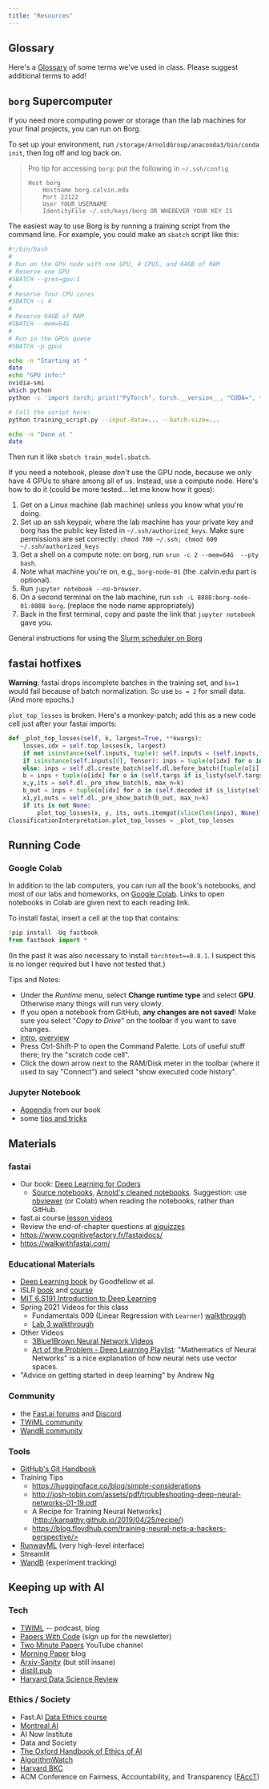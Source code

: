 ```yaml
---
title: "Resources"
---
```


## Glossary

Here's a [Glossary](../glossary/) of some terms we've used in class. Please suggest additional terms to add!

## `borg` Supercomputer

If you need more computing power or storage than the lab machines for your final projects, you can run on Borg.

To set up your environment, run `/storage/ArnoldGroup/anaconda3/bin/conda init`, then log off and log back on.

> Pro tip for accessing `borg`: put the following in `~/.ssh/config`
>
> ```
> Host borg
>     Hostname borg.calvin.edu
>     Port 22122
>     User YOUR_USERNAME
>     IdentityFile ~/.ssh/keys/borg OR WHEREVER YOUR KEY IS
> ```

The easiest way to use Borg is by running a training script from the command line. For example, you could make an `sbatch` script like this:

```bash
#!/bin/bash
#
# Run on the GPU node with one GPU, 4 CPUS, and 64GB of RAM
# Reserve one GPU
#SBATCH --gres=gpu:1
#
# Reserve four CPU cores
#SBATCH -c 4
#
# Reserve 64GB of RAM
#SBATCH --mem=64G
#
# Run in the GPUs queue
#SBATCH -p gpus

echo -n "Starting at "
date
echo "GPU info:"
nvidia-smi
which python
python -c 'import torch; print("PyTorch", torch.__version__, "CUDA=", torch.cuda.is_available())'

# Call the script here:
python training_script.py --input-data=... --batch-size=...

echo -n "Done at "
date
```

Then run it like `sbatch train_model.sbatch`.

If you need a notebook, please *don't* use the GPU node, because we only have 4 GPUs to share among all of us. Instead, use a compute node. Here's how to do it (could be more tested... let me know how it goes):

1. Get on a Linux machine (lab machine) unless you know what you're doing.
2. Set up an ssh keypair, where the lab machine has your private key and borg has the public key listed in `~/.ssh/authorized_keys`. Make sure permissions are set correctly: `chmod 700 ~/.ssh; chmod 600 ~/.ssh/authorized_keys`
3. Get a shell on a compute note: on borg, run `srun -c 2 --mem=64G  --pty bash`.
4. Note what machine you're on, e.g., `borg-node-01` (the .calvin.edu part is optional).
5. Run `jupyter notebook --no-browser`.
5. On a second terminal on the lab machine, run `ssh -L 8888:borg-node-01:8888 borg`. (replace the node name appropriately)
6. Back in the first terminal, copy and paste the link that `jupyter notebook` gave you.

General instructions for using the [Slurm scheduler on Borg](https://borg.calvin.edu/resources-slurm.html)

## fastai hotfixes

**Warning**: fastai drops incomplete batches in the training set, and `bs=1` would fail because of batch normalization. So use `bs = 2` for small data. (And more epochs.)

`plot_top_losses` is broken. Here's a monkey-patch; add this as a new code cell just after your fastai imports:

```python
def _plot_top_losses(self, k, largest=True, **kwargs):
    losses,idx = self.top_losses(k, largest)
    if not isinstance(self.inputs, tuple): self.inputs = (self.inputs,)
    if isinstance(self.inputs[0], Tensor): inps = tuple(o[idx] for o in self.inputs)
    else: inps = self.dl.create_batch(self.dl.before_batch([tuple(o[i] for o in self.inputs) for i in idx]))
    b = inps + tuple(o[idx] for o in (self.targs if is_listy(self.targs) else (self.targs,)))
    x,y,its = self.dl._pre_show_batch(b, max_n=k)
    b_out = inps + tuple(o[idx] for o in (self.decoded if is_listy(self.decoded) else (self.decoded,)))
    x1,y1,outs = self.dl._pre_show_batch(b_out, max_n=k)
    if its is not None:
        plot_top_losses(x, y, its, outs.itemgot(slice(len(inps), None)), self.preds[idx], losses,  **kwargs)
ClassificationInterpretation.plot_top_losses = _plot_top_losses
```


## Running Code

### Google Colab

In addition to the lab computers, you can run all the book's notebooks, and most of our labs and homeworks, on [Google Colab](https://colab.research.google.com/).
Links to open notebooks in Colab are given next to each reading link.

To install fastai, insert a cell at the top that contains:

```python
!pip install -Uq fastbook
from fastbook import *
```

(In the past it was also necessary to install `torchtext==0.8.1`. I suspect this is no longer required but I have not tested that.)

Tips and Notes:

- Under the *Runtime* menu, select **Change runtime type** and select **GPU**. Otherwise many things will run very slowly.
- If you open a notebook from GitHub, **any changes are not saved**! Make sure you select "*Copy to Drive*" on the toolbar if you want to save changes.
- [intro](https://colab.research.google.com/notebooks/intro.ipynb), [overview](https://colab.research.google.com/notebooks/basic_features_overview.ipynb)
- Press Ctrl-Shift-P to open the Command Palette. Lots of useful stuff there; try the "scratch code cell".
- Click the down arrow next to the RAM/Disk meter in the toolbar (where it used to say "Connect") and select "show executed code history".

### Jupyter Notebook

-   [Appendix](https://nbviewer.jupyter.org/github/fastai/fastbook/blob/master/app_jupyter.ipynb) from our book
-   some [tips and tricks](https://github.com/NirantK/best-of-jupyter)

## Materials

### fastai

-   Our book: [Deep Learning for Coders](https://www.amazon.com/Deep-Learning-Coders-fastai-PyTorch/dp/1492045527/)
    -   [Source notebooks](https://github.com/fastai/fastbook), [Arnold's cleaned notebooks](https://github.com/kcarnold/fastbook/tree/master/clean). Suggestion: use [nbviewer](https://nbviewer.jupyter.org/) (or Colab) when reading the notebooks, rather than GitHub.
- fast.ai course [lesson videos](https://course.fast.ai/videos/)
- Review the end-of-chapter questions at [aiquizzes](https://aiquizzes.com/)
- <https://www.cognitivefactory.fr/fastaidocs/>
- <https://walkwithfastai.com/>

### Educational Materials

- [Deep Learning book](https://www.deeplearningbook.org/) by Goodfellow et al.
- ISLR [book](https://www.statlearning.com/) and [course](https://www.statlearning.com/online-course)
- [MIT 6.S191 Introduction to Deep Learning](http://introtodeeplearning.com/)
- Spring 2021 Videos for this class
  - Fundamentals 009 (Linear Regression with `Learner`) [walkthrough](https://www.youtube.com/playlist?list=PLYvyo-La3zBOvTxiOhy4y6l65TxcUtCuS)
  - [Lab 3 walkthrough](https://www.youtube.com/playlist?list=PLYvyo-La3zBN8qoyCf3l0RRaopUa0KXPG)
- Other Videos
  - [3Blue1Brown Neural Network Videos](https://www.youtube.com/playlist?list=PLZHQObOWTQDNU6R1_67000Dx_ZCJB-3pi)
  - [Art of the Problem - Deep Learning Playlist](https://www.youtube.com/playlist?list=PLbg3ZX2pWlgKV8K6bFJr5dhM7oOClExUJ): "Mathematics of Neural Networks" is a nice explanation of how neural nets use vector spaces.
- "Advice on getting started in deep learning" by Andrew Ng

### Community

- the [Fast.ai forums](https://forums.fast.ai/) and [Discord](https://discord.com/invite/xnpeRdg)
- [TWiML community](https://twimlai.com/community/)
- [WandB community](https://community.wandb.ai/)

### Tools

- [GitHub's Git Handbook](https://guides.github.com/introduction/git-handbook/)
- Training Tips
  - <https://huggingface.co/blog/simple-considerations>
  - <http://josh-tobin.com/assets/pdf/troubleshooting-deep-neural-networks-01-19.pdf>
  - A Recipe for Training Neural Networks](http://karpathy.github.io/2019/04/25/recipe/)
  - https://blog.floydhub.com/training-neural-nets-a-hackers-perspective/>
- [RunwayML](https://runwayml.com/) (very high-level interface)
- Streamlit
- [WandB](https://wandb.ai/) (experiment tracking)

## Keeping up with AI

### Tech

-   [TWIML](https://twimlai.com/) -- podcast, blog
-   [Papers With Code](https://paperswithcode.com/) (sign up for the newsletter)
-   [Two Minute Papers](https://www.youtube.com/channel/UCbfYPyITQ-7l4upoX8nvctg) YouTube channel
-   [Morning Paper](https://blog.acolyer.org/) blog
-   [Arxiv-Sanity](http://www.arxiv-sanity.com/) (but still insane)
-   [distill.pub](https://distill.pub/)
-   [Harvard Data Science Review](https://hdsr.mitpress.mit.edu/)

### Ethics / Society

-   Fast.AI [Data Ethics course](https://ethics.fast.ai/)
-   [Montreal AI](https://montrealethics.ai/introduction-to-ethical-ai-principles/)
-   AI Now Institute
-   Data and Society
-   [The Oxford Handbook of Ethics of AI](https://global.oup.com/academic/product/the-oxford-handbook-of-ethics-of-ai-9780190067397?cc=ca&lang=en&#)
-   [AlgorithmWatch](https://algorithmwatch.org/en/)
-   [Harvard BKC](https://twitter.com/BKCHarvard)
-   ACM Conference on Fairness, Accountability, and Transparency ([FAccT](https://facctconference.org/))

